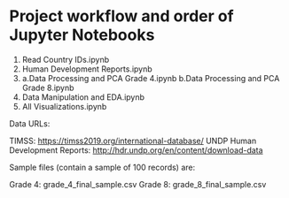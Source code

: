 # Project workflow and order of Jupyter Notebooks

1. Read Country IDs.ipynb
2. Human Development Reports.ipynb
3. a.Data Processing and PCA Grade 4.ipynb     b.Data Processing and PCA Grade 8.ipynb
4. Data Manipulation and EDA.ipynb
5. All Visualizations.ipynb

Data URLs:

TIMSS: https://timss2019.org/international-database/
UNDP Human Development Reports: http://hdr.undp.org/en/content/download-data

Sample files (contain a sample of 100 records) are:

Grade 4: grade_4_final_sample.csv
Grade 8: grade_8_final_sample.csv
